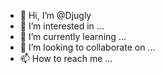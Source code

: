 - 👋 Hi, I’m @Djugly
- 👀 I’m interested in ...
- 🌱 I’m currently learning ...
- 💞️ I’m looking to collaborate on ...
- 📫 How to reach me ...

<!---
Djugly/Djugly is a ✨ special ✨ repository because its `README.md` (this file) appears on your GitHub profile.
You can click the Preview link to take a look at your changes.
--->
